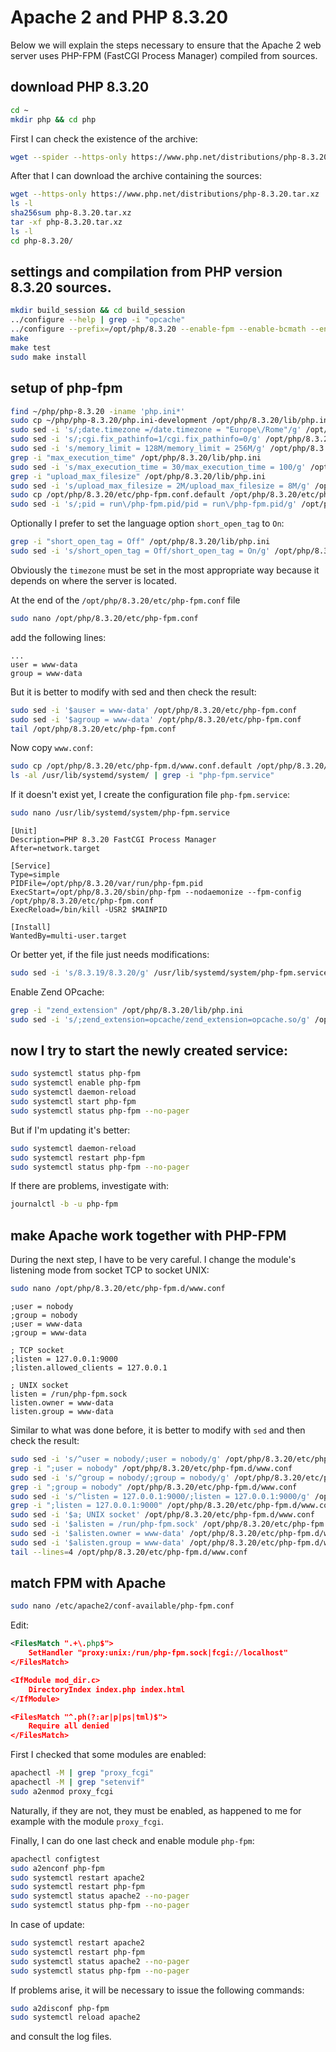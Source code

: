 # Apache 2 and PHP 8.3.20

Below we will explain the steps necessary to ensure that the Apache 2 web server uses PHP-FPM (FastCGI Process Manager) compiled from sources.

## download PHP 8.3.20

```bash
cd ~
mkdir php && cd php
```

First I can check the existence of the archive:

```bash
wget --spider --https-only https://www.php.net/distributions/php-8.3.20.tar.xz
```

After that I can download the archive containing the sources:

```bash
wget --https-only https://www.php.net/distributions/php-8.3.20.tar.xz
ls -l
sha256sum php-8.3.20.tar.xz
tar -xf php-8.3.20.tar.xz
ls -l
cd php-8.3.20/
```

## settings and compilation from PHP version 8.3.20 sources.

```bash
mkdir build_session && cd build_session
../configure --help | grep -i "opcache"
../configure --prefix=/opt/php/8.3.20 --enable-fpm --enable-bcmath --enable-ftp --with-openssl --disable-cgi --enable-mbstring --with-curl --with-mysqli --with-pdo-mysql --enable-intl --with-zlib --with-bz2 --enable-gd --with-jpeg --with-gettext --with-gmp --with-xsl --enable-zts --enable-gcov --enable-debug --with-ffi --with-zip --enable-pcntl
make
make test
sudo make install
```

## setup of php-fpm

```bash
find ~/php/php-8.3.20 -iname 'php.ini*'
sudo cp ~/php/php-8.3.20/php.ini-development /opt/php/8.3.20/lib/php.ini
sudo sed -i 's/;date.timezone =/date.timezone = "Europe\/Rome"/g' /opt/php/8.3.20/lib/php.ini
sudo sed -i 's/;cgi.fix_pathinfo=1/cgi.fix_pathinfo=0/g' /opt/php/8.3.20/lib/php.ini
sudo sed -i 's/memory_limit = 128M/memory_limit = 256M/g' /opt/php/8.3.20/lib/php.ini
grep -i "max_execution_time" /opt/php/8.3.20/lib/php.ini
sudo sed -i 's/max_execution_time = 30/max_execution_time = 100/g' /opt/php/8.3.20/lib/php.ini
grep -i "upload_max_filesize" /opt/php/8.3.20/lib/php.ini
sudo sed -i 's/upload_max_filesize = 2M/upload_max_filesize = 8M/g' /opt/php/8.3.20/lib/php.ini
sudo cp /opt/php/8.3.20/etc/php-fpm.conf.default /opt/php/8.3.20/etc/php-fpm.conf
sudo sed -i 's/;pid = run\/php-fpm.pid/pid = run\/php-fpm.pid/g' /opt/php/8.3.20/etc/php-fpm.conf
```

Optionally I prefer to set the language option `short_open_tag` to `On`:

```bash
grep -i "short_open_tag = Off" /opt/php/8.3.20/lib/php.ini
sudo sed -i 's/short_open_tag = Off/short_open_tag = On/g' /opt/php/8.3.20/lib/php.ini
```

Obviously the `timezone` must be set in the most appropriate way because it depends on where the server is located.

At the end of the `/opt/php/8.3.20/etc/php-fpm.conf` file

```bash
sudo nano /opt/php/8.3.20/etc/php-fpm.conf
```

add the following lines:

```text
...
user = www-data
group = www-data
```

But it is better to modify with sed and then check the result:

```bash
sudo sed -i '$auser = www-data' /opt/php/8.3.20/etc/php-fpm.conf
sudo sed -i '$agroup = www-data' /opt/php/8.3.20/etc/php-fpm.conf
tail /opt/php/8.3.20/etc/php-fpm.conf
```

Now copy `www.conf`:

```bash
sudo cp /opt/php/8.3.20/etc/php-fpm.d/www.conf.default /opt/php/8.3.20/etc/php-fpm.d/www.conf
ls -al /usr/lib/systemd/system/ | grep -i "php-fpm.service"
```

If it doesn't exist yet, I create the configuration file `php-fpm.service`:

```bash
sudo nano /usr/lib/systemd/system/php-fpm.service
```

```text
[Unit]
Description=PHP 8.3.20 FastCGI Process Manager
After=network.target

[Service]
Type=simple
PIDFile=/opt/php/8.3.20/var/run/php-fpm.pid
ExecStart=/opt/php/8.3.20/sbin/php-fpm --nodaemonize --fpm-config /opt/php/8.3.20/etc/php-fpm.conf
ExecReload=/bin/kill -USR2 $MAINPID

[Install]
WantedBy=multi-user.target
```

Or better yet, if the file just needs modifications:

```bash
sudo sed -i 's/8.3.19/8.3.20/g' /usr/lib/systemd/system/php-fpm.service
```

Enable Zend OPcache:

```bash
grep -i "zend_extension" /opt/php/8.3.20/lib/php.ini
sudo sed -i 's/;zend_extension=opcache/zend_extension=opcache.so/g' /opt/php/8.3.20/lib/php.ini
```

## now I try to start the newly created service:

```bash
sudo systemctl status php-fpm
sudo systemctl enable php-fpm
sudo systemctl daemon-reload
sudo systemctl start php-fpm
sudo systemctl status php-fpm --no-pager
```

But if I'm updating it's better:

```bash
sudo systemctl daemon-reload
sudo systemctl restart php-fpm
sudo systemctl status php-fpm --no-pager
```

If there are problems, investigate with:

```bash
journalctl -b -u php-fpm
```

## make Apache work together with PHP-FPM

During the next step, I have to be very careful.
I change the module's listening mode from socket TCP to socket UNIX:

```bash
sudo nano /opt/php/8.3.20/etc/php-fpm.d/www.conf
```

```text
;user = nobody
;group = nobody
;user = www-data
;group = www-data

; TCP socket
;listen = 127.0.0.1:9000
;listen.allowed_clients = 127.0.0.1

; UNIX socket
listen = /run/php-fpm.sock
listen.owner = www-data
listen.group = www-data
```

Similar to what was done before, it is better to modify with `sed` and then check the result:

```bash
sudo sed -i 's/^user = nobody/;user = nobody/g' /opt/php/8.3.20/etc/php-fpm.d/www.conf
grep -i ";user = nobody" /opt/php/8.3.20/etc/php-fpm.d/www.conf
sudo sed -i 's/^group = nobody/;group = nobody/g' /opt/php/8.3.20/etc/php-fpm.d/www.conf
grep -i ";group = nobody" /opt/php/8.3.20/etc/php-fpm.d/www.conf
sudo sed -i 's/^listen = 127.0.0.1:9000/;listen = 127.0.0.1:9000/g' /opt/php/8.3.20/etc/php-fpm.d/www.conf
grep -i ";listen = 127.0.0.1:9000" /opt/php/8.3.20/etc/php-fpm.d/www.conf
sudo sed -i '$a; UNIX socket' /opt/php/8.3.20/etc/php-fpm.d/www.conf
sudo sed -i '$alisten = /run/php-fpm.sock' /opt/php/8.3.20/etc/php-fpm.d/www.conf
sudo sed -i '$alisten.owner = www-data' /opt/php/8.3.20/etc/php-fpm.d/www.conf
sudo sed -i '$alisten.group = www-data' /opt/php/8.3.20/etc/php-fpm.d/www.conf
tail --lines=4 /opt/php/8.3.20/etc/php-fpm.d/www.conf
```

## match FPM with Apache

```bash
sudo nano /etc/apache2/conf-available/php-fpm.conf
```

Edit:

```xml
<FilesMatch ".+\.php$">
    SetHandler "proxy:unix:/run/php-fpm.sock|fcgi://localhost"
</FilesMatch>

<IfModule mod_dir.c>
    DirectoryIndex index.php index.html
</IfModule>

<FilesMatch "^.ph(?:ar|p|ps|tml)$">
    Require all denied
</FilesMatch>
```

First I checked that some modules are enabled:

```bash
apachectl -M | grep "proxy_fcgi"
apachectl -M | grep "setenvif"
sudo a2enmod proxy_fcgi
```

Naturally, if they are not, they must be enabled, as happened to me for example with the module `proxy_fcgi`.

Finally, I can do one last check and enable module `php-fpm`:

```bash
apachectl configtest
sudo a2enconf php-fpm
sudo systemctl restart apache2
sudo systemctl restart php-fpm
sudo systemctl status apache2 --no-pager
sudo systemctl status php-fpm --no-pager
```

In case of update:

```bash
sudo systemctl restart apache2
sudo systemctl restart php-fpm
sudo systemctl status apache2 --no-pager
sudo systemctl status php-fpm --no-pager
```

If problems arise, it will be necessary to issue the following commands: 

```bash
sudo a2disconf php-fpm
sudo systemctl reload apache2
```

and consult the log files.
